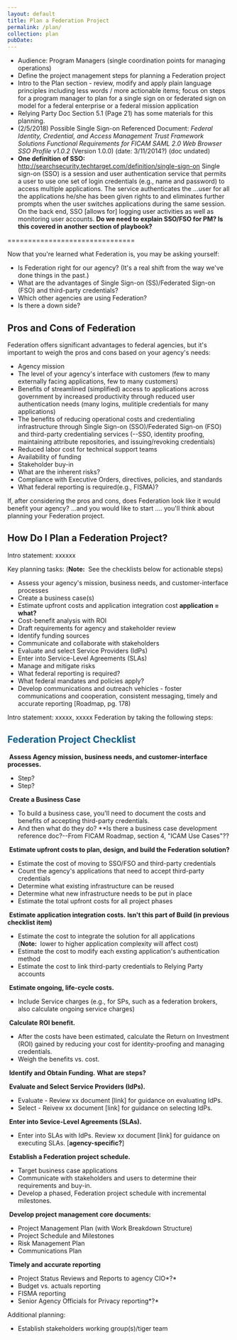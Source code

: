 ```yaml
---
layout: default
title: Plan a Federation Project
permalink: /plan/
collection: plan
pubDate: 
---
```


- Audience: Program Managers (single coordination points for managing operations)
- Define the project management steps for planning a Federation project 
- Intro to the Plan section - review, modify and apply plain language principles including less words / more actionable items; focus on steps for a program manager to plan for a single sign on or federated sign on model for a federal enterprise or a federal mission application
- Relying Party Doc Section 5.1 (Page 21) has some materials for this planning.
- (2/5/2018) Possible Single Sign-on Referenced Document: _Federal Identity, Credential, and Access Management Trust Framework Solutions Functional Requirements for FICAM SAML 2.0 Web Browser SSO Profile v1.0.2_ (Version 1.0.0) (date: 3/11/2014?) (doc undated)
- **One definition of SSO:** http://searchsecurity.techtarget.com/definition/single-sign-on Single sign-on (SSO) is a session and user authentication service that permits a user to use one set of login credentials (e.g., name and password) to access multiple applications. The service authenticates the ...user for all the applications he/she has been given rights to and eliminates further prompts when the user switches applications during the same session. On the back end, SSO [allows for] logging user activities as well as monitoring user accounts.   **Do we need to explain SSO/FSO for PM?  Is this covered in another section of playbook?**

===============================

Now that you're learned what Federation is, you may be asking yourself: 
* Is Federation right for our agency? (It's a real shift from the way we've done things in the past.) 
* What are the advantages of Single Sign-on (SS)/Federated Sign-on (FSO) and third-party credentials? 
* Which other agencies are using Federation? 
* Is there a down side?

## Pros and Cons of Federation

Federation offers significant advantages to federal agencies, but it's important to weigh the pros and cons based on your agency's needs:
* Agency mission
* The level of your agency's interface with customers (few to many externally facing applications, few to many customers)
* Benefits of streamlined (simplified) access to applications across government by increased productivity through reduced user authentication needs (many logins, mulitiple credentials for many applications)
* The benefits of reducing operational costs and credentialing infrastructure through Single Sign-on (SSO)/Federated Sign-on (FSO) and third-party credentialing services (--SSO, identity proofing, maintaining attribute repositories, and issuing/revoking credentials)
* Reduced labor cost for technical support teams
* Availability of funding
* Stakeholder buy-in
* What are the inherent risks? 
* Compliance with Executive Orders, directives, policies, and standards
* What federal reporting is required(e.g., FISMA)?

If, after considering the pros and cons, does Federation look like it would benefit your agency? ...and you would like to start ....  you'll think about planning your Federation project.

## How Do I Plan a Federation Project?

Intro statement:  xxxxxx 

Key planning tasks: (**Note:**&nbsp;&nbsp;See the checklists below for actionable steps)
* Assess your agency's mission, business needs, and customer-interface processes 
* Create a business case(s)
* Estimate upfront costs and application integration cost **application = what?**
* Cost-benefit analysis with ROI
* Draft requirements for agency and stakeholder review
* Identify funding sources
* Communicate and collaborate with stakeholders
* Evaluate and select Service Providers (IdPs)
* Enter into Service-Level Agreements (SLAs)
* Manage and mitigate risks
* What federal reporting is required?
* What federal mandates and policies apply?
* Develop communications and outreach vehicles - foster communications and cooperation, consistent messaging, timely and accurate reporting [Roadmap, pg. 178)

Intro statement:  xxxxx, xxxxx Federation by taking the following steps:

## <span style="color: #0C5C89">**Federation Project Checklist**</span>

<i class="fa fa-check-square-o"></i> &nbsp;**Assess Agency mission, business needs, and customer-interface processes.**
* Step?
* Step?

<i class="fa fa-check-square-o"></i> &nbsp;**Create a Business Case**
* To build a business case, you'll need to document the costs and benefits of accepting third-party credentials.
* And then what do they do?  **Is there a business case development reference doc?--From FICAM Roadmap, section 4, "ICAM Use Cases"??

<i class="fa fa-check-square-o"></i> &nbsp;**Estimate upfront costs to plan, design, and build the Federation solution?** 
* Estimate the cost of moving to SSO/FSO and third-party credentials 
* Count the agency's applications that need to accept third-party credentials
* Determine what existing infrastructure can be reused
* Determine what new infrastructure needs to be put in place
* Estimate the total upfront costs for all project phases

<i class="fa fa-check-square-o"></i> &nbsp;**Estimate application integration costs.** **Isn't this part of Build (in previous checklist item)**
* Estimate the cost to integrate the solution for all applications (**Note:**&nbsp;&nbsp;lower to higher application complexity will affect cost)
* Estimate the cost to modify each exsting application's authentication method
* Estimate the cost to link third-party credentials to Relying Party accounts

<i class="fa fa-check-square-o"></i> &nbsp;**Estimate ongoing, life-cycle costs.**
* Include Service charges (e.g., for SPs, such as a federation brokers, also calculate ongoing service charges) 

<i class="fa fa-check-square-o"></i> &nbsp;**Calculate ROI benefit.** 
* After the costs have been estimated, calculate the Return on Investment (ROI) gained by reducing your cost for identity-proofing and managing credentials. 
* Weigh the benefits vs. cost. 

<i class="fa fa-check-square-o"></i> &nbsp;**Identify and Obtain Funding.**
**What are steps?**

<i class="fa fa-check-square-o"></i> &nbsp;**Evaluate and Select Service Providers (IdPs).**
* Evaluate - Review xx document [link] for guidance on evaluating IdPs.
* Select - Reivew xx document [link] for guidance on selecting IdPs.

<i class="fa fa-check-square-o"></i> &nbsp;**Enter into Sevice-Level Agreements (SLAs).**
* Enter into SLAs with IdPs. Review xx document [link] for guidance on executing SLAs. [**agency-specific?**]

<i class="fa fa-check-square-o"></i> &nbsp;**Establish a Federation project schedule.** 
* Target business case applications
* Communicate with stakeholders and users to determine their requirements and buy-in.
* Develop a phased, Federation project schedule with incremental milestones.

<i class="fa fa-check-square-o"></i> &nbsp;**Develop project management core documents:**
* Project Management Plan (with Work Breakdown Structure)
* Project Schedule and Milestones
* Risk Management Plan
* Communications Plan

<i class="fa fa-check-square-o"></i> &nbsp;**Timely and accurate reporting**
* Project Status Reviews and Reports to agency CIO*?*
* Budget vs. actuals reporting
* FISMA reporting
* Senior Agency Officials for Privacy reporting*?*


Additional planning:
* Establish stakeholders working group(s)/tiger team

